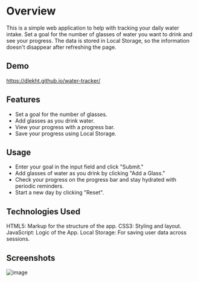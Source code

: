 # Overview

This is a simple web application to help with tracking your daily water intake. Set a goal for the number of glasses of water you want to drink and see your progress. The data is stored in Local Storage, so the information doesn't disappear after refreshing the page.

## Demo

https://dlekht.github.io/water-tracker/

## Features

- Set a goal for the number of glasses.
- Add glasses as you drink water.
- View your progress with a progress bar.
- Save your progress using Local Storage.

## Usage
- Enter your goal in the input field and click "Submit."
- Add glasses of water as you drink by clicking "Add a Glass."
- Check your progress on the progress bar and stay hydrated with periodic reminders.
- Start a new day by clicking "Reset".

## Technologies Used
HTML5: Markup for the structure of the app.
CSS3: Styling and layout.
JavaScript: Logic of the App.
Local Storage: For saving user data across sessions.

## Screenshots

![image](https://github.com/user-attachments/assets/962ece6f-0eaa-45f2-a40f-4b59c0cc5be2)

